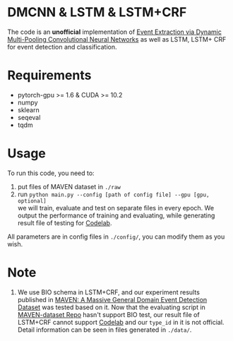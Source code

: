 # DMCNN & LSTM & LSTM+CRF
The code is an **unofficial** implementation of [Event Extraction via Dynamic Multi-Pooling Convolutional Neural Networks](https://www.aclweb.org/anthology/P15-1017/) as well as LSTM, LSTM+ CRF for event detection and classification. 
 
# Requirements
+ pytorch-gpu >= 1.6 & CUDA >= 10.2
+ numpy
+ sklearn
+ seqeval
+ tqdm

# Usage
To run this code, you need to:
1. put files of MAVEN dataset in `./raw`
2. run ```python main.py --config [path of config file] --gpu [gpu, optional]```  
we will train, evaluate and test on separate files in every epoch. We output the performance of training and evaluating, while generating result file of testing for [Codelab](https://competitions.codalab.org/competitions/27320#learn_the_details-submission-format).

All parameters are in config files in `./config/`, you can modify them as you wish.

# Note
1. We use BIO schema in LSTM+CRF, and our experiment results published in [MAVEN: A Massive General Domain Event Detection Dataset](https://arxiv.org/abs/2004.13590) was tested based on it. Now that the evaluating script in [MAVEN-dataset Repo](https://github.com/THU-KEG/MAVEN-dataset/blob/main/evaluate.py) hasn't support BIO test, our result file of LSTM+CRF cannot support [Codelab](https://competitions.codalab.org/competitions/27320#learn_the_details-submission-format) and our `type_id` in it is not official. Detail information can be seen in files generated in `./data/`.